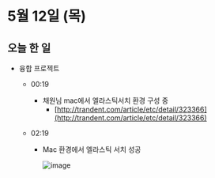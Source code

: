 # 5월 12일 (목)

## 오늘 한 일

* 융합 프로젝트
  * 00:19
    * 채원님 mac에서 엘라스틱서치 환경 구성 중
      * [http://trandent.com/article/etc/detail/323366](http://trandent.com/article/etc/detail/323366)
    
  * 02:19
  
    * Mac 환경에서 엘라스틱 서치 성공
  
      ![image](https://user-images.githubusercontent.com/75322297/167909073-ebddaa09-55d1-4087-ab0d-df2f9f93f79e.png)
  
      